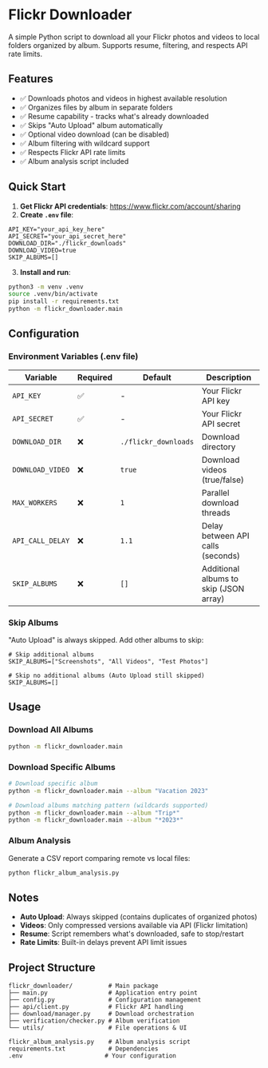# Flickr Downloader

A simple Python script to download all your Flickr photos and videos to local folders organized by album. Supports resume, filtering, and respects API rate limits.

## Features

- ✅ Downloads photos and videos in highest available resolution
- ✅ Organizes files by album in separate folders  
- ✅ Resume capability - tracks what's already downloaded
- ✅ Skips "Auto Upload" album automatically
- ✅ Optional video download (can be disabled)
- ✅ Album filtering with wildcard support
- ✅ Respects Flickr API rate limits
- ✅ Album analysis script included

## Quick Start

1. **Get Flickr API credentials**: https://www.flickr.com/account/sharing
2. **Create `.env` file**:
```env
API_KEY="your_api_key_here"
API_SECRET="your_api_secret_here"
DOWNLOAD_DIR="./flickr_downloads"
DOWNLOAD_VIDEO=true
SKIP_ALBUMS=[]
```

3. **Install and run**:
```bash
python3 -m venv .venv
source .venv/bin/activate
pip install -r requirements.txt
python -m flickr_downloader.main
```

## Configuration

### Environment Variables (.env file)

| Variable | Required | Default | Description |
|----------|----------|---------|-------------|
| `API_KEY` | ✅ | - | Your Flickr API key |
| `API_SECRET` | ✅ | - | Your Flickr API secret |
| `DOWNLOAD_DIR` | ❌ | `./flickr_downloads` | Download directory |
| `DOWNLOAD_VIDEO` | ❌ | `true` | Download videos (true/false) |
| `MAX_WORKERS` | ❌ | `1` | Parallel download threads |
| `API_CALL_DELAY` | ❌ | `1.1` | Delay between API calls (seconds) |
| `SKIP_ALBUMS` | ❌ | `[]` | Additional albums to skip (JSON array) |

### Skip Albums

"Auto Upload" is always skipped. Add other albums to skip:

```env
# Skip additional albums
SKIP_ALBUMS=["Screenshots", "All Videos", "Test Photos"]

# Skip no additional albums (Auto Upload still skipped)
SKIP_ALBUMS=[]
```

## Usage

### Download All Albums
```bash
python -m flickr_downloader.main
```

### Download Specific Albums
```bash
# Download specific album
python -m flickr_downloader.main --album "Vacation 2023"

# Download albums matching pattern (wildcards supported)
python -m flickr_downloader.main --album "Trip*"
python -m flickr_downloader.main --album "*2023*"
```

### Album Analysis
Generate a CSV report comparing remote vs local files:
```bash
python flickr_album_analysis.py
```

## Notes

- **Auto Upload**: Always skipped (contains duplicates of organized photos)
- **Videos**: Only compressed versions available via API (Flickr limitation)
- **Resume**: Script remembers what's downloaded, safe to stop/restart
- **Rate Limits**: Built-in delays prevent API limit issues

## Project Structure

```
flickr_downloader/          # Main package
├── main.py                 # Application entry point
├── config.py               # Configuration management  
├── api/client.py           # Flickr API handling
├── download/manager.py     # Download orchestration
├── verification/checker.py # Album verification
└── utils/                  # File operations & UI

flickr_album_analysis.py    # Album analysis script
requirements.txt            # Dependencies
.env                       # Your configuration
```
